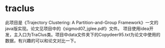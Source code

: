 # traclus
此项目是《Trajectory Clustering: A Partition-and-Group Framework》一文的java版实现。论文见项目中的《sigmod07_jglee.pdf》文件。
项目使用idea开发，主入口为TraClus类。项目中data文件夹下的Copydeer95.txt为论文中使用的数据，有兴趣的可以和论文对比一下。

